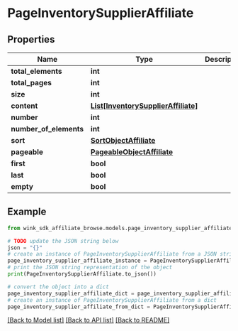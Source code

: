 # PageInventorySupplierAffiliate


## Properties

Name | Type | Description | Notes
------------ | ------------- | ------------- | -------------
**total_elements** | **int** |  | [optional] 
**total_pages** | **int** |  | [optional] 
**size** | **int** |  | [optional] 
**content** | [**List[InventorySupplierAffiliate]**](InventorySupplierAffiliate.md) |  | [optional] 
**number** | **int** |  | [optional] 
**number_of_elements** | **int** |  | [optional] 
**sort** | [**SortObjectAffiliate**](SortObjectAffiliate.md) |  | [optional] 
**pageable** | [**PageableObjectAffiliate**](PageableObjectAffiliate.md) |  | [optional] 
**first** | **bool** |  | [optional] 
**last** | **bool** |  | [optional] 
**empty** | **bool** |  | [optional] 

## Example

```python
from wink_sdk_affiliate_browse.models.page_inventory_supplier_affiliate import PageInventorySupplierAffiliate

# TODO update the JSON string below
json = "{}"
# create an instance of PageInventorySupplierAffiliate from a JSON string
page_inventory_supplier_affiliate_instance = PageInventorySupplierAffiliate.from_json(json)
# print the JSON string representation of the object
print(PageInventorySupplierAffiliate.to_json())

# convert the object into a dict
page_inventory_supplier_affiliate_dict = page_inventory_supplier_affiliate_instance.to_dict()
# create an instance of PageInventorySupplierAffiliate from a dict
page_inventory_supplier_affiliate_from_dict = PageInventorySupplierAffiliate.from_dict(page_inventory_supplier_affiliate_dict)
```
[[Back to Model list]](../README.md#documentation-for-models) [[Back to API list]](../README.md#documentation-for-api-endpoints) [[Back to README]](../README.md)



